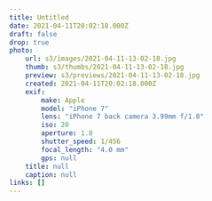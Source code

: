 ```yaml
---
title: Untitled
date: 2021-04-11T20:02:18.000Z
draft: false
drop: true
photo:
    url: s3/images/2021-04-11-13-02-18.jpg
    thumb: s3/thumbs/2021-04-11-13-02-18.jpg
    preview: s3/previews/2021-04-11-13-02-18.jpg
    created: 2021-04-11T20:02:18.000Z
    exif:
        make: Apple
        model: "iPhone 7"
        lens: "iPhone 7 back camera 3.99mm f/1.8"
        iso: 20
        aperture: 1.8
        shutter_speed: 1/456
        focal_length: "4.0 mm"
        gps: null
    title: null
    caption: null
links: []
---
```


